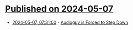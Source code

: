 # [Published on 2024-05-07](index.md)

* [2024-05-07, 07:31:00](https://soylentnews.org/meta/article.pl?sid=24/05/07/0725200&from=rss) - [Audioguy is Forced to Step Down](https://soylentnews.org/meta/article.pl?sid=24/05/07/0725200&from=rss)
